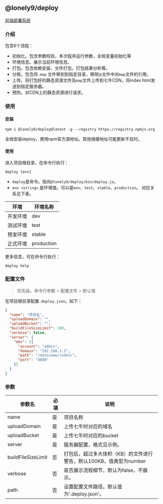 ## @lonely9/deploy

[前端部署系统](https://www.npmjs.com/package/@lonely9/deploy)

### 介绍

包含6个流程：
- 初始化。包含参数校验，本次程序运行参数，全局变量初始化等
- 环境信息。展示当前环境信息。
- 打包。包含依赖安装，文件打包，打包结果分析等。
- 分拣。包含将`.map` 文件移到到指定目录，移除js文件中对`map`文件的引用。
- 上传。将打包好的静态资源文件及`map`文件上传到七牛CDN。将index.html发送到指定服务器。
- 预热。对CDN上的静态资源进行请求。

### 使用

#### 安装

```shell script
npm i @lonely9/deploy@latest -g --registry https://registry.npmjs.org
```

全局安装deploy，使用npm官方源地址。其他镜像地址可能更新不及时。

#### 使用

进入项目根目录，在命令行执行：

````shell script
deploy [env]
````

- `deploy`是命令。指向`@lonely9/deploy/bin/deploy.js`。
- `env <string>` 是环境值。可以是`env`、`test`、`stable`、`production`。
对应关系见下表。

环境 | 环境名称
--- | ---
开发环境 | dev
测试环境 | test
预发环境 | stable
正式环境 | production

更多信息，可在命令行执行：

```shell script
deploy help
```

### 配置文件

> 优先级。命令行参数 > 配置文件 > 默认值

在项目根目录配置`.deploy.json`。如下：

```json
{
  "name": "项目名",
  "uploadDomain": "",
  "uploadBucket": "",
  "buildFileSizeLimit": 100,
  "verbose": false,
  "server": {
    "dev": [{
      "account": "admin",
      "domain": "192.168.1.2",
      "path": "/data/www/index/",
      "port": "8080"
    }]
  }
}
```

### 参数

参数名 | 必填 |说明
--- | --- |---
name | 是 | 项目名称
uploadDomain | 是 | 上传七牛时对应的域名
uploadBucket | 是 | 上传七牛时对应的bucket
server | 是 | 服务器配置，格式见示例。
buildFileSizeLimit | 否 | 打包后，超过多大体积（KB）的文件进行警告，默认100KB，值类型为number
verbose | 否 | 是否展示流程细节，默认为false，不展示。
path | 否 | 设置配置文件路径。默认值为'.deploy.json'。

